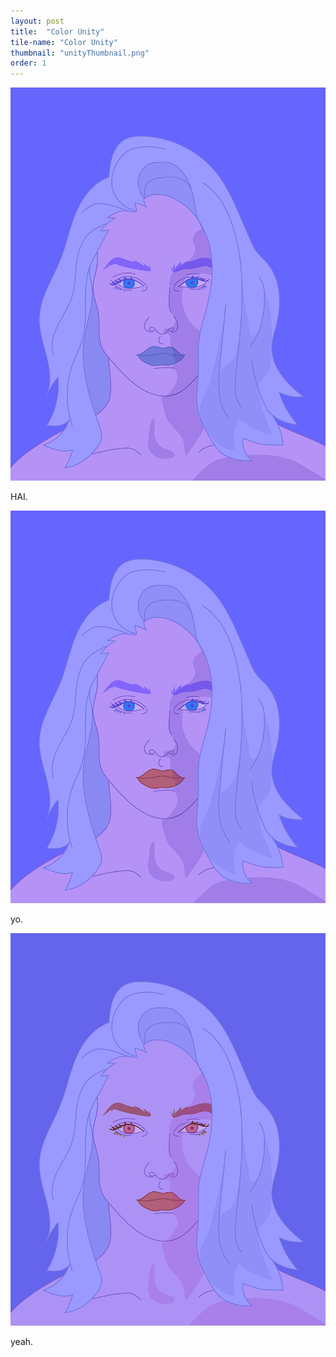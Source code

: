 ```yaml
---
layout: post
title:  "Color Unity"
tile-name: "Color Unity"
thumbnail: "unityThumbnail.png"
order: 1
---
```


![Girl in purple](/img/unity.png)

HAI.

![Girl in purple with red lips](/img/anomaly.png)

yo.

![Girl in purple with red face](/img/bridge.png)

yeah.